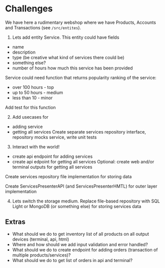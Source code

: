 # Challenges

We have here a rudimentary webshop where we have Products, Accounts and Transactions (see `/src/entites`). 

1. Lets add entity Service. This entity could have fields
- name
- description
- type (be creative what kind of services there could be)
- something else?
- number of hours how much this service has been provided

Service could need function that returns popularity ranking of the service:
- over 100 hours - top
- up to 50 hours - medium
- less than 10 - minor

Add test for this function

2. Add usecases for 
- adding service
- getting all services
Create separate services repository interface, repository mocks service, write unit tests 

3. Interact with the world!
- create api endpoint for adding services
- create api edpoint for getting all services
Optional: create web and/or terminal outputs for getting all services

Create services repository file implementation for storing data

Create ServicesPresenterAPI (and ServicesPresenterHMTL) for outer layer implementation

4. Lets switch the storage medium. Replace file-based repository with SQL Light or MongoDB (or something else) for storing services data

## Extras
- What should we do to get inventory list of all products on all output devices (terminal, api, html)
- Where and how should we add input validation and error handled?
- What should we do to create endpoint for adding orders (transaction of multiple products/services)?
- What should we do to get list of orders in api and terminal?  
